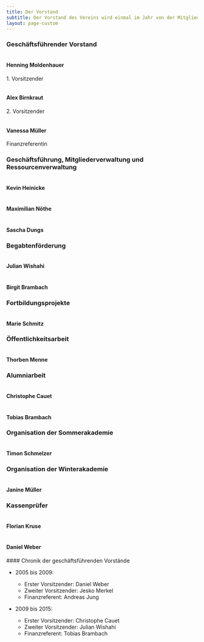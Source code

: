 ```yaml
---
title: Der Vorstand
subtitle: Der Vorstand des Vereins wird einmal im Jahr von der Mitgliederversammlung gewählt. Er besteht aus einem geschäftsführenden und darüber hinaus aus einem erweiterten Vorstand.
layout: page-custom
---
```


<div class="box special special">
  <h3>Geschäftsführender Vorstand</h3>
  <div class="row no-collapse 50% uniform">
    <div class="4u">
      <div class="6u -3u">
        <span class="image fit">
          <img alt="" src="{{ site.baseurl }}/images/vorstand/henning.jpg">
        </span>
      </div>
      <h4>Henning Moldenhauer</h4>
      <p>1. Vorsitzender</p>
    </div>
    <div class="4u">
      <div class="6u -3u">
        <span class="image fit">
          <img alt="" src="{{ site.baseurl }}/images/vorstand/alex.jpg">
        </span>
      </div>
      <h4>Alex Birnkraut</h4>
      <p>2. Vorsitzender</p>
    </div>
    <div class="4u">
      <div class="6u -3u">
        <span class="image fit">
          <img alt="" src="{{ site.baseurl }}/images/vorstand/vanessa.jpg">
        </span>
      </div>
      <h4>Vanessa Müller</h4>
      <p>Finanzreferentin</p>
    </div>
  </div>
</div>

<div class="box special">
  <h3>Geschäftsführung, Mitgliederverwaltung und Ressourcenverwaltung</h3>
  <div class="row no-collapse 50% uniform">
    <div class="4u">
      <div class="6u -3u">
        <span class="image fit">
          <img alt="" src="{{ site.baseurl }}/images/vorstand/kevin.jpg">
        </span>
      </div>
      <h4>Kevin Heinicke</h4>
    </div>
    <div class="4u">
      <div class="6u -3u">
        <span class="image fit">
          <img alt="" src="{{ site.baseurl }}/images/vorstand/max.jpg">
        </span>
      </div>
      <h4>Maximilian Nöthe</h4>
    </div>
    <div class="4u">
      <div class="6u -3u">
        <span class="image fit">
          <img alt="" src="{{ site.baseurl }}/images/vorstand/sasha.jpg">
        </span>
      </div>
      <h4>Sascha Dungs</h4>
    </div>
  </div>
</div>

<div class="box special">
  <h3>Begabtenförderung</h3>
  <div class="row no-collapse 50% uniform">
    <div class="4u -2u">
      <div class="6u -3u">
        <span class="image fit">
          <img alt="" src="{{ site.baseurl }}/images/passbilddummy.jpg">
        </span>
      </div>
      <h4>Julian Wishahi</h4>
    </div>
    <div class="4u">
      <div class="6u -3u">
        <span class="image fit">
          <img alt="" src="{{ site.baseurl }}/images/passbilddummy.jpg">
        </span>
      </div>
      <h4>Birgit Brambach</h4>
    </div>
  </div>
</div>

<div class="box special">
  <h3>Fortbildungsprojekte</h3>
  <div class="row no-collapse 50% uniform">
    <div class="4u -4u">
      <div class="6u -3u">
        <span class="image fit">
          <img alt="" src="{{ site.baseurl }}/images/vorstand/marie.jpg">
        </span>
      </div>
      <h4>Marie Schmitz</h4>
    </div>
  </div>
</div>

<div class="box special">
  <h3>Öffentlichkeitsarbeit</h3>
  <div class="row no-collapse 50% uniform">
    <div class="4u -4u">
      <div class="6u -3u">
        <span class="image fit">
          <img alt="" src="{{ site.baseurl }}/images/thorben.jpg">
        </span>
      </div>
      <h4>Thorben Menne</h4>
    </div>
  </div>
</div>

<div class="box special">
  <h3>Alumniarbeit</h3>
  <div class="row no-collapse 50% uniform">
    <div class="4u -2u">
      <div class="6u -3u">
        <span class="image fit">
          <img alt="" src="{{ site.baseurl }}/images/passbilddummy.jpg">
        </span>
      </div>
      <h4>Christophe Cauet</h4>
    </div>
    <div class="4u">
      <div class="6u -3u">
        <span class="image fit">
          <img alt="" src="{{ site.baseurl }}/images/passbilddummy.jpg">
        </span>
      </div>
      <h4>Tobias Brambach</h4>
    </div>
  </div>
</div>

<div class="box special">
  <h3>Organisation der Sommerakademie</h3>
  <div class="row no-collapse 50% uniform">
    <div class="4u -4u">
      <div class="6u -3u">
        <span class="image fit">
          <img alt="" src="{{ site.baseurl }}/images/vorstand/timon.jpg">
        </span>
      </div>
      <h4>Timon Schmelzer</h4>
    </div>
  </div>
</div>

<div class="box special">
  <h3>Organisation der Winterakademie</h3>
  <div class="row no-collapse 50% uniform">
    <div class="4u -4u">
      <div class="6u -3u">
        <span class="image fit">
          <img alt="" src="{{ site.baseurl }}/images/vorstand/janine.jpg">
        </span>
      </div>
      <h4>Janine Müller</h4>
    </div>
  </div>
</div>

<div class="box special">
  <h3>Kassenprüfer</h3>
  <div class="row no-collapse 50% uniform">
    <div class="4u -2u">
      <div class="6u -3u">
        <span class="image fit">
          <img alt="" src="{{ site.baseurl }}/images/passbilddummy.jpg">
        </span>
      </div>
      <h4>Florian Kruse</h4>
    </div>
    <div class="4u">
      <div class="6u -3u">
        <span class="image fit">
          <img alt="" src="{{ site.baseurl }}/images/passbilddummy.jpg">
        </span>
      </div>
      <h4>Daniel Weber</h4>
    </div>
  </div>
</div>

<div class="box" markdown="1">
#### Chronik der geschäftsführenden Vorstände

- 2005 bis 2009:
  + Erster Vorsitzender: Daniel Weber
  + Zweiter Vorsitzender: Jesko Merkel
  + Finanzreferent: Andreas Jung

- 2009 bis 2015:
  + Erster Vorsitzender: Christophe Cauet
  + Zweiter Vorsitzender: Julian Wishahi
  + Finanzreferent: Tobias Brambach
</div>
